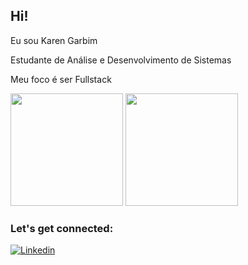 ## Hi!

Eu sou Karen Garbim

Estudante de Análise e Desenvolvimento de Sistemas

Meu foco é ser Fullstack

<div>
  <img height="180em" src="https://github-readme-stats.vercel.app/api?username=karen-garbim&theme=tokyonight&show_icons=true"/>
  <img height="180em" src="https://github-readme-stats.vercel.app/api/top-langs/?username=karen-garbim&layout=compact&theme=tokyonight&show_icons=true)"/>
</div>



### Let's get connected:

[![Linkedin](https://img.shields.io/badge/Linkedin-0077B5?style=for-the-badge&logo=linkedin&logoColor=white)](https://www.linkedin.com/in/karen-kelly-garbim-dos-santos-225966ba/)

